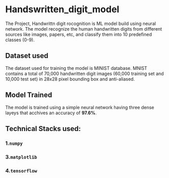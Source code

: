 # Handswritten_digit_model
The Project, Handwrittn digit rocognition is ML model build using neural network. The model recognize the human handwritten digits from different
sources like images, papers, etc, and classify them into 10 predefined classes (0-9).

## Dataset used

The dataset used for training the model is MINIST database. MNIST contains a total of 70,000 handwritten
digit images (60,000 training set and 10,000 test set) in 28x28 pixel bounding box and anti-aliased.

## Model Trained

The model is trained using a simple neural network having three dense layeys that acchives an accuracy of **97.6%**.

## Technical Stacks used:

  ### 1.`numpy`
  ### 3.`matplotlib`
  ### 4.`tensorflow`
  
  
  
